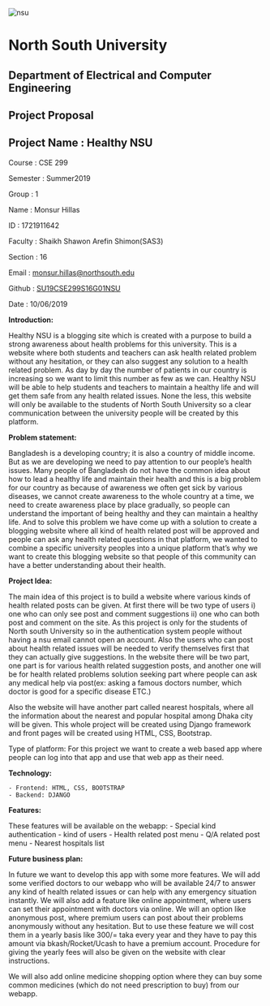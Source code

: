 ![nsu](https://github.com/monsurhillas007/SU19CSE299S16G01NSU/blob/master/MOCKUP/logo/nsulogo.jpeg)

# North South University
##  Department of Electrical and Computer Engineering

##  Project Proposal

## Project Name : Healthy NSU

Course : CSE 299

Semester : Summer2019

Group : 1

Name : Monsur Hillas

ID : 1721911642

Faculty : Shaikh Shawon Arefin Shimon(SAS3)

Section : 16

Email : monsur.hillas@northsouth.edu

Github : [SU19CSE299S16G01NSU](https://github.com/monsurhillas007/SU19CSE299S16G01NSU)

Date : 10/06/2019



**Introduction:**

Healthy NSU is a blogging site which is created with a purpose to build a strong awareness about health problems for this university. This is a website where both students and teachers can ask health related problem without any hesitation, or they can also suggest any solution to a health related problem. As day by day the number of patients in our country is increasing so we want to limit this number as few as we can.  Healthy NSU will be able to help students and teachers to maintain a healthy life and will get them safe from any health related issues.  None the less, this website will only be available to the students of North South University so a clear communication between the university people will be created by this platform.  


**Problem statement:**

Bangladesh is a developing country; it is also a country of middle income. But as we are developing we need to pay attention to our people’s health issues.  Many people of Bangladesh do not have the common idea about how to lead a healthy life and maintain their health and this is a big problem for our country as because of awareness we often get sick by various diseases, we cannot create awareness to the whole country at a time, we need to create awareness place by place gradually, so people can understand the important of being healthy and they can maintain a healthy life. And to solve this problem we have come up with a solution to create a blogging website where all kind of health related post will be approved and people can ask any health related questions in that platform, we wanted to combine a specific university peoples into a unique platform that’s why we want to create this blogging website so that people of this community can have a better understanding about their health.





**Project Idea:**

The main idea of this project is to build a website where various kinds of health related posts can be given. At first there will be two type of users i) one who can only see post and comment suggestions ii) one who can both  post and comment on the site. As this project is only for the students of North south University so in the authentication system people without having a nsu email cannot open an account. Also the users who can post about health related issues will be needed to verify themselves first that they can actually give suggestions. In the website there will be two part, one part is for various health related suggestion posts, and another one will be for health related problems solution seeking part where people can ask any medical help via post(ex: asking a famous doctors number, which doctor is good for a specific disease ETC.)

Also the website will have another part called nearest hospitals, where all the information about the nearest and popular hospital among Dhaka city will be given. This whole project will be created using Django framework and front pages will be created using HTML, CSS, Bootstrap.

Type of platform:
For this project we want to create a web based app where people can log into that app and use that web app as their need.

**Technology:**

    - Frontend: HTML, CSS, BOOTSTRAP
    - Backend: DJANGO

**Features:**

These features will be available on the webapp:
    - Special kind authentication
    - kind of users
    - Health related post menu
    - Q/A related post menu
    - Nearest hospitals list

**Future business plan:**

In future we want to develop this app with some more features. We will add some verified doctors to our webapp who will be available 24/7 to answer any kind of health related issues or can help with any emergency situation instantly. We will also add a feature like online appointment, where users can set their appointment with doctors via online. We will an option like anonymous post, where premium users can post about their problems anonymously without any hesitation. But to use these feature we will cost them in a yearly basis like 300/= taka every year and they have to pay this amount via bkash/Rocket/Ucash to have a premium account. Procedure for giving the yearly fees will also be given on the website with clear instructions.

We will also add online medicine shopping option where they can buy some common medicines (which do not need prescription to buy) from our webapp.
